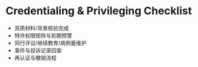 # Credentialing & Privileging Checklist

- 资质材料/背景核验完成
- 特许权限矩阵与到期预警
- 同行评议/继续教育/病例量维护
- 事件与投诉记录回查
- 再认证与撤销流程
